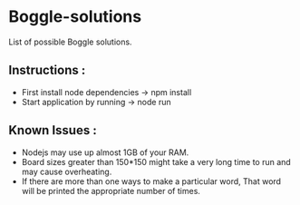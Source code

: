 # Boggle-solutions
List of possible Boggle solutions.

## Instructions :

- First install node dependencies -> npm install
- Start application by running -> node run

## Known Issues :

- Nodejs may use up almost 1GB of your RAM.
- Board sizes greater than 150*150 might take a very long time to run and may cause overheating.
- If there are more than one ways to make a particular word, That word will be printed the appropriate number of times.
